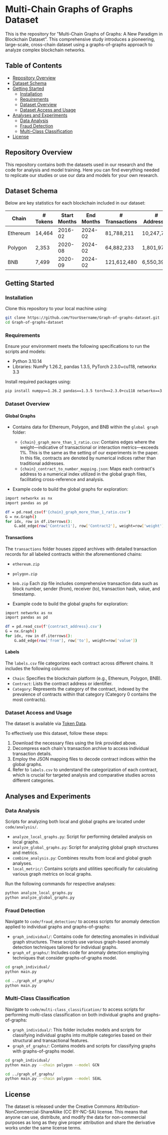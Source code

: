 # Multi-Chain Graphs of Graphs Dataset

This is the repository for "Multi-Chain Graphs of Graphs: A New Paradigm in Blockchain Dataset". This comprehensive study introduces a pioneering, large-scale, cross-chain dataset using a graphs-of-graphs approach to analyze complex blockchain networks. 

## Table of Contents
- [Repository Overview](#repository-overview)
- [Dataset Schema](#dataset-schema)
- [Getting Started](#getting-started)
  - [Installation](#installation)
  - [Requirements](#requirements)
  - [Dataset Overview](#dataset-overview)
  - [Dataset Access and Usage](#dataset-access-and-usage)
- [Analyses and Experiments](#using-the-dataset)
  - [Data Analysis](#data-analysis)
  - [Fraud Detection](#fraud-detection)
  - [Multi-Class Classification](#multi-class-classification)
- [License](#license)

## Repository Overview
This repository contains both the datasets used in our research and the code for analysis and model training. Here you can find everything needed to replicate our studies or use our data and models for your own research.

## Dataset Schema
Below are key statistics for each blockchain included in our dataset:

| Chain     | # Tokens | Start Months | End Months | # Transactions | # Addresses | # Categories |
|-----------|----------|--------------|------------|----------------|-------------|--------------|
| Ethereum  | 14,464   | 2016-02      | 2024-02    | 81,788,211     | 10,247,767  | 290          |
| Polygon   | 2,353    | 2020-08      | 2024-02    | 64,882,233     | 1,801,976   | 112          |
| BNB       | 7,499    | 2020-09      | 2024-02    | 121,612,480    | 6,550,399   | 149          |

## Getting Started
### Installation
Clone this repository to your local machine using:
```bash
git clone https://github.com/YourUsername/Graph-of-graphs-dataset.git
cd Graph-of-graphs-dataset
```

### Requirements
Ensure your environment meets the following specifications to run the scripts and models:
- Python 3.10.14
- Libraries: NumPy 1.26.2, pandas 1.3.5, PyTorch 2.3.0+cu118, networkx 3.3

Install required packages using:
```bash
pip install numpy==1.26.2 pandas==1.3.5 torch==2.3.0+cu118 networkx==3.3
```

### Dataset Overview
#### Global Graphs
- Contains data for Ethereum, Polygon, and BNB within the `global graph` folder:
  - `{chain}_graph_more_than_1_ratio.csv`: Contains edges where the weight—indicative of transactional or interaction metrics—exceeds 1\%. This is the same as the setting of our experiments in the paper. In this file, contracts are denoted by numerical indices rather than traditional addresses.
  - `{chain}_contract_to_number_mapping.json`:  Maps each contract's address to a numerical index utilized in the global graph files, facilitating cross-reference and analysis.

- Example code to build the global graphs for exploration:
```bash 
import networkx as nx
import pandas as pd

df = pd.read_csv(f'{chain}_graph_more_than_1_ratio.csv')
G = nx.Graph()  
for idx, row in df.iterrows():
    G.add_edge(row['Contract1'], row['Contract2'], weight=row['weight'])
```

#### Transactions
The `transactions` folder houses zipped archives with detailed transaction records for all labeled contracts within the aforementioned chains:
- `ethereum.zip`
- `polygon.zip`
- `bnb.zip`
Each zip file includes comprehensive transaction data such as block number, sender (from), receiver (to), transaction hash, value, and timestamp.

- Example code to build the global graphs for exploration:
```bash 
import networkx as nx
import pandas as pd

df = pd.read_csv(f'{contract_address}.csv')
G = nx.Graph()  
for idx, row in df.iterrows():
    G.add_edge(row['from'], row['to'], weight=row['value'])
```

#### Labels
The `labels.csv` file categorizes each contract across different chains. It includes the following columns:
- `Chain`: Specifies the blockchain platform (e.g., Ethereum, Polygon, BNB).
- `Contract`: Lists the contract address or identifier.
- `Category`: Represents the category of the contract, indexed by the prevalence of contracts within that category (Category 0 contains the most contracts).

### Dataset Access and Usage
The dataset is available via [Token Data](https://drive.google.com/drive/folders/1VV5ht9Eh8WGtKfkS0ipIk0FNI7g-WJfJ?usp=share_link). 

To effectively use this dataset, follow these steps:
1. Download the necessary files using the link provided above.
2. Decompress each chain's transaction archive to access individual transaction details.
3. Employ the JSON mapping files to decode contract indices within the global graphs.
4. Refer to `labels.csv` to understand the categorization of each contract, which is crucial for targeted analysis and comparative studies across different categories.

## Analyses and Experiments
### Data Analysis
Scripts for analyzing both local and global graphs are located under `code/analysis/`. 
- `analyze_local_graphs.py`: Script for performing detailed analysis on local graphs.
- `analyze_global_graphs.py`: Script for analyzing global graph structures and metrics.
- `combine_analysis.py`: Combines results from local and global graph analyses.
- `local_metric/`: Contains scripts and utilities specifically for calculating various graph metrics on local graphs.

Run the following commands for respective analyses:
```bash
python analyze_local_graphs.py
python analyze_global_graphs.py
```

### Fraud Detection
Navigate to `code/fraud_detection/` to access scripts for anomaly detection applied to individual graphs and graphs-of-graphs:
- `graph_individual/`: Contains code for detecting anomalies in individual graph structures. These scripts use various graph-based anomaly detection techniques tailored for individual graphs.
- `graph_of_graphs/`: Includes code for anomaly detection employing techniques that consider graphs-of-graphs model.

```bash
cd graph_individual/
python main.py

cd ../graph_of_graphs/
python main.py
```

### Multi-Class Classification
Navigate to `code/multi-class_classification/` to access scripts for performing multi-class classification on both individual graphs and graphs-of-graphs:
- `graph_individual/`: This folder includes models and scripts for classifying individual graphs into multiple categories based on their structural and transactional features.
- `graph_of_graphs/`: Contains models and scripts for classifying graphs with graphs-of-graphs model.

```bash
cd graph_individual/
python main.py --chain polygon --model GCN

cd ../graph_of_graphs/
python main.py --chain polygon --model SEAL
```

## License
The dataset is released under the Creative Commons Attribution-NonCommercial-ShareAlike (CC BY-NC-SA) license. This means that anyone can use, distribute, and modify the data for non-commercial purposes as long as they give proper attribution and share the derivative works under the same license terms.
